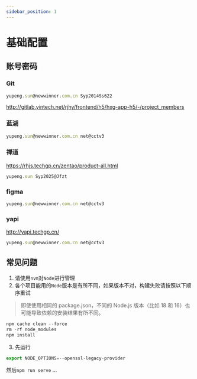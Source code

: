 ```yaml
---
sidebar_position: 1
---
```


# 基础配置

## 账号密码
### Git
``` js
yupeng.sun@newwinner.com.cn Syp2014Ss622
```

http://gitlab.yintech.net/rjhy/frontend/h5/hxg-app-h5/-/project_members

### 蓝湖
``` js
yupeng.sun@newwinner.com.cn net@cctv3
```

### 禅道

https://rhjs.techgp.cn/zentao/product-all.html

``` js
yupeng.sun Syp2025@Jfzt
```

### figma

``` js
yupeng.sun@newwinner.com.cn net@cctv3
```


### yapi

http://yapi.techgp.cn/

``` js
yupeng.sun@newwinner.com.cn net@cctv3
```

## 常见问题
1. 请使用`nvm`对`Node`进行管理
2. 各个项目能用的`Node`版本是有所不同，如果版本不对，构建失败请按照以下顺序重试

> 即使使用相同的 package.json，不同的 Node.js 版本（比如 18 和 16）也可能导致依赖的安装结果有所不同。

``` js
npm cache clean --force
rm -rf node_modules
npm install
```

3. 先运行

``` js
export NODE_OPTIONS=--openssl-legacy-provider
```

然后`npm run serve` ...
